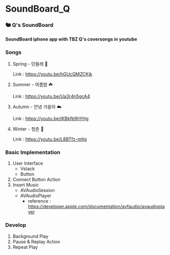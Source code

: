 # SoundBoard_Q

### 🐿️ Q's SoundBoard
#### SoundBoard iphone app with TBZ Q's coversongs in youtube 

### Songs
1. Spring - 민들레 🌼

      Link : https://youtu.be/hGUcQMZCKjk

2. Summer - 여름밤 ☘️

      Link : https://youtu.be/Ua3r4n5gcA4
      
3. Autumn - 안녕 가을아 ☁️

      Link : https://youtu.be/iKBkfb9hYHg
      
4. Winter - 청춘 🌈

      Link : https://youtu.be/L8BTfz-mtIg
      
      
      
### Basic Implementation

1. User Interface
    - Vstack 
    - Button 
2. Connect Button Action
3. Insert Music
    - AVAudioSession
    - AVAudioPlayer
      * reference : https://developer.apple.com/documentation/avfaudio/avaudioplayer

### Develop

1. Background Play
2. Pause & Replay Action
3. Repeat Play
